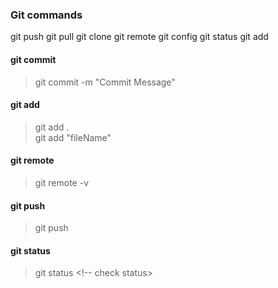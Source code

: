 ### Git commands
   git push
   git pull
   git clone
   git remote
   git config
   git status
   git add

#### git commit
   > git commit -m "Commit Message" 
#### git add    
   > git add . <!--- add all files to staging ---> <br>
   > git add "fileName" <!-- add a file to staging --->
#### git remote
   > git remote -v <!-- checks the current remote repo  -->
#### git push
   > git push <!-- push code base to remote repo (github) -->
#### git status
   > git status <!-- check status>
